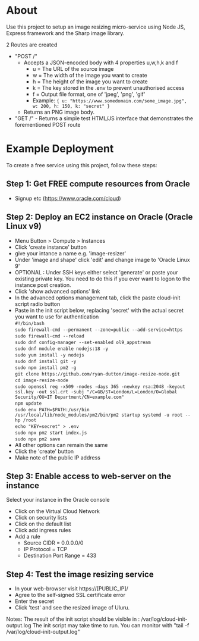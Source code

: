 # About
Use this project to setup an image resizing micro-service using Node JS, Express framework and the Sharp image library. 

2 Routes are created
- "POST /"
	- Accepts a JSON-encoded body with 4 properties u,w,h,k and f  
		- u = The URL of the source image  
  		- w = The width of the image you want to create  
		- h = The height of the image you want to create  
		- k = The key stored in the .env to prevent unauthorised access
		- f = Output file format, one of 'jpeg', 'png', 'gif'
  		- Example:
      			`{ u: "https://www.somedomain.com/some_image.jpg", w: 200, h: 150, k: "secret" }`
	- Returns an PNG image body.
- "GET /" - Returns a simple test HTML/JS interface that demonstrates the forementioned POST route

# Example Deployment

To create a free service using this project, follow these steps:

## Step 1: Get FREE compute resources from Oracle
- Signup etc (https://www.oracle.com/cloud)

## Step 2: Deploy an EC2 instance on Oracle (Oracle Linux v9)
- Menu Button > Compute > Instances
- Click 'create instance' button
- give your intance a name e.g. 'image-resizer'
- Under 'image and shape' click 'edit' and change image to 'Oracle Linux 9'
- OPTIONAL : Under SSH keys either select 'generate' or paste your existing private key. You need to do this if you ever want to logon to the instance post creation.
- Click 'show advanced options' link
- In the advanced options management tab, click the paste cloud-init script radio button
- Paste in the init script below, replacing 'secret' with the actual secret you want to use for authentication  
	`#!/bin/bash`  
	`sudo firewall-cmd --permanent --zone=public --add-service=https`  
	`sudo firewall-cmd --reload`  
	`sudo dnf config-manager --set-enabled ol9_appstream`  
	`sudo dnf module enable nodejs:18 -y`  
	`sudo yum install -y nodejs`  
	`sudo dnf install git -y`  
	`sudo npm install pm2 -g`  
	`git clone https://github.com/ryan-dutton/image-resize-node.git`  
	`cd image-resize-node`  
	`sudo openssl req -x509 -nodes -days 365 -newkey rsa:2048 -keyout ssl.key -out ssl.crt -subj "/C=GB/ST=London/L=London/O=Global Security/OU=IT Department/CN=example.com"`  
	`npm update`  
	`sudo env PATH=$PATH:/usr/bin /usr/local/lib/node_modules/pm2/bin/pm2 startup systemd -u root --hp /root`  
	`echo "KEY=secret" > .env`  
	`sudo npx pm2 start index.js`  
	`sudo npx pm2 save`
- All other options can remain the same
- Click the 'create' button
- Make note of the public IP address

## Step 3: Enable access to web-server on the instance
Select your instance in the Oracle console
- Click on the Virtual Cloud Network
- Click on security lists
- Click on the default list
- Click add ingress rules
- Add a rule
	- Source CIDR = 0.0.0.0/0
	- IP Protocol = TCP
	- Destination Port Range = 433

## Step 4: Test the image resizing service
- In your web-browser visit https://[PUBLIC_IP]/
- Agree to the self-signed SSL certificate error
- Enter the secret
- Click 'test' and see the resized image of Uluru.

Notes:
The result of the init script should be visible in : /var/log/cloud-init-output.log
The init script may take time to run. You can monitor with "tail -f /var/log/cloud-init-output.log"
